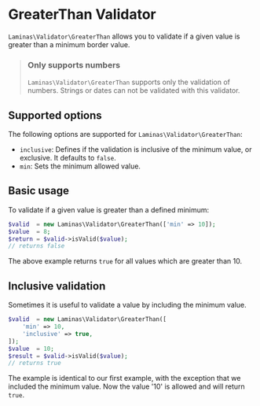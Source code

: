 # GreaterThan Validator

`Laminas\Validator\GreaterThan` allows you to validate if a given value is greater
than a minimum border value.

> ### Only supports numbers
>
> `Laminas\Validator\GreaterThan` supports only the validation of numbers. Strings
> or dates can not be validated with this validator.

## Supported options

The following options are supported for `Laminas\Validator\GreaterThan`:

- `inclusive`: Defines if the validation is inclusive of the minimum value,
  or exclusive. It defaults to `false`.
- `min`: Sets the minimum allowed value.

## Basic usage

To validate if a given value is greater than a defined minimum:

```php
$valid  = new Laminas\Validator\GreaterThan(['min' => 10]);
$value  = 8;
$return = $valid->isValid($value);
// returns false
```

The above example returns `true` for all values which are greater than 10.

## Inclusive validation

Sometimes it is useful to validate a value by including the minimum value.

```php
$valid  = new Laminas\Validator\GreaterThan([
    'min' => 10,
    'inclusive' => true,
]);
$value  = 10;
$result = $valid->isValid($value);
// returns true
```

The example is identical to our first example, with the exception that we
included the minimum value. Now the value '10' is allowed and will return
`true`.

